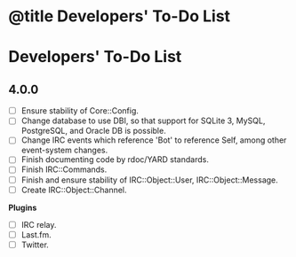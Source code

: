 # @title Developers' To-Do List

Developers' To-Do List
======================

4.0.0
-----

* [ ] Ensure stability of Core::Config.
* [ ] Change database to use DBI, so that support for SQLite 3, MySQL, PostgreSQL,
and Oracle DB is possible.
* [ ] Change IRC events which reference 'Bot' to reference Self, among other
event-system changes.
* [ ] Finish documenting code by rdoc/YARD standards.
* [ ] Finish IRC::Commands.
* [ ] Finish and ensure stability of IRC::Object::User, IRC::Object::Message.
* [ ] Create IRC::Object::Channel.

**Plugins**

* [ ] IRC relay.
* [ ] Last.fm.
* [ ] Twitter.
